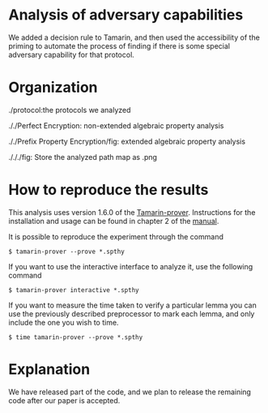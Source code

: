 # Analysis of adversary capabilities
We added a decision rule to Tamarin, and then used the accessibility of the priming to automate the process of finding if there is some special adversary capability for that protocol.


# Organization
./protocol:the protocols we analyzed

././Perfect Encryption: non-extended algebraic property analysis

././Prefix Property Encryption/fig: extended algebraic property analysis

./././fig: Store the analyzed path map as .png

# How to reproduce the results
This analysis uses version 1.6.0 of the [Tamarin-prover](https://github.com/tamarin-prover/tamarin-prover). Instructions for the installation and usage can be found in chapter 2 of the [manual](https://tamarin-prover.github.io/manual/book/002_installation.html).

It is possible to reproduce the experiment through the command
```
$ tamarin-prover --prove *.spthy
```

If you want to use the interactive interface to analyze it, use the following command
```
$ tamarin-prover interactive *.spthy
```

If you want to measure the time taken to verify a particular lemma you can use the previously
described preprocessor to mark each lemma, and only include the one you wish to time.
```
$ time tamarin-prover --prove *.spthy 
```

# Explanation
We have released part of the code, and we plan to release the remaining code after our paper is accepted.
